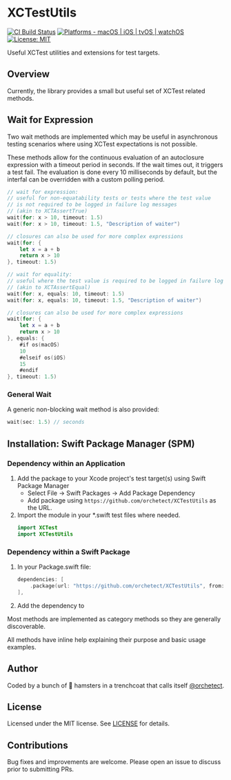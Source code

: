 # XCTestUtils

[![CI Build Status](https://github.com/orchetect/XCTestUtils/actions/workflows/build.yml/badge.svg)](https://github.com/orchetect/XCTestUtils/actions/workflows/build.yml) [![Platforms - macOS | iOS | tvOS | watchOS](https://img.shields.io/badge/platforms-macOS%20|%20iOS%20|%20tvOS%20|%20watchOS%20-lightgrey.svg?style=flat)](https://developer.apple.com/swift) [![License: MIT](http://img.shields.io/badge/license-MIT-lightgrey.svg?style=flat)](https://github.com/orchetect/XCTestUtils/blob/main/LICENSE)

Useful XCTest utilities and extensions for test targets.

## Overview

Currently, the library provides a small but useful set of XCTest related methods.

## Wait for Expression

Two wait methods are implemented which may be useful in asynchronous testing scenarios where using XCTest expectations is not possible.

These methods allow for the continuous evaluation of an autoclosure expression with a timeout period in seconds. If the wait times out, it triggers a test fail. The evaluation is done every 10 milliseconds by default, but the interfal can be overridden with a custom polling period.

```swift
// wait for expression:
// useful for non-equatability tests or tests where the test value
// is not required to be logged in failure log messages
// (akin to XCTAssertTrue)
wait(for: x > 10, timeout: 1.5)
wait(for: x > 10, timeout: 1.5, "Description of waiter")

// closures can also be used for more complex expressions
wait(for: {
    let x = a + b
    return x > 10
}, timeout: 1.5)
```

```swift
// wait for equality:
// useful where the test value is required to be logged in failure log messages
// (akin to XCTAssertEqual)
wait(for: x, equals: 10, timeout: 1.5)
wait(for: x, equals: 10, timeout: 1.5, "Description of waiter")

// closures can also be used for more complex expressions
wait(for: {
    let x = a + b
    return x > 10
}, equals: {
    #if os(macOS)
    10
    #elseif os(iOS)
    15
    #endif
}, timeout: 1.5)
```

### General Wait

A generic non-blocking wait method is also provided:

```swift
wait(sec: 1.5) // seconds
```

## Installation: Swift Package Manager (SPM)

### Dependency within an Application

1. Add the package to your Xcode project's test target(s) using Swift Package Manager
   - Select File → Swift Packages → Add Package Dependency
   - Add package using  `https://github.com/orchetect/XCTestUtils` as the URL.
2. Import the module in your *.swift test files where needed.
   ```swift
   import XCTest
   import XCTestUtils
   ```

### Dependency within a Swift Package

1. In your Package.swift file:

   ```swift
   dependencies: [
       .package(url: "https://github.com/orchetect/XCTestUtils", from: "1.0.0")
   ],
   ```
   
2. Add the dependency to


Most methods are implemented as category methods so they are generally discoverable.

All methods have inline help explaining their purpose and basic usage examples.

## Author

Coded by a bunch of 🐹 hamsters in a trenchcoat that calls itself [@orchetect](https://github.com/orchetect).

## License

Licensed under the MIT license. See [LICENSE](https://github.com/orchetect/XCTestUtils/blob/master/LICENSE) for details.

## Contributions

Bug fixes and improvements are welcome. Please open an issue to discuss prior to submitting PRs.

